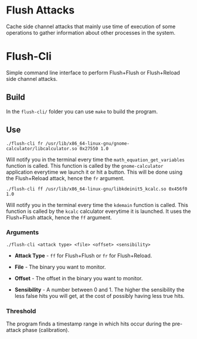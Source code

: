 # Flush Attacks

Cache side channel attacks that mainly use time of
execution of some operations to gather information
about other processes in the system.

# Flush-Cli

Simple command line interface to perform Flush+Flush
or Flush+Reload side channel attacks.

## Build

In the `flush-cli/` folder you can use `make` to build
the program.

## Use

```
./flush-cli fr /usr/lib/x86_64-linux-gnu/gnome-calculator/libcalculator.so 0x27550 1.0
```

Will notify you in the terminal every time the `math_equation_get_variables` function
is called. This function is called by the `gnome-calculator` application everytime
we launch it or hit a button. This will be done using the Flush+Reload attack, hence
the `fr` argument.

```
./flush-cli ff /usr/lib/x86_64-linux-gnu/libkdeinit5_kcalc.so 0x456f0 1.0
```

Will notify you in the terminal every time the `kdemain` function is called. This
function is called by the `kcalc` calculator everytime it is launched.
It uses the Flush+Flush attack, hence the `ff` argument.

### Arguments

```
./flush-cli <attack type> <file> <offset> <sensibility>
```

* **Attack Type** - `ff` for Flush+Flush or `fr` for Flush+Reload.

* **File** - The binary you want to monitor.

* **Offset** - The offset in the binary you want to monitor.

* **Sensibility** - A number between 0 and 1. The higher the sensibility
the less false hits you will get, at the cost of possibly having
less true hits.

### Threshold

The program finds a timestamp range in which hits occur during the
pre-attack phase (calibration).
